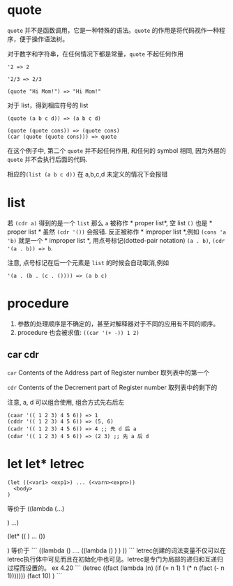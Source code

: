 # quote
`quote` 并不是函数调用，它是一种特殊的语法。`quote` 的作用是将代码视作一种程序，便于操作语法树。

对于数字和字符串，在任何情况下都是常量，`quote` 不起任何作用
```
'2 => 2
'2/3 => 2/3

(quote "Hi Mom!") => "Hi Mom!"
```

对于 list，得到相应符号的 list
```
(quote (a b c d)) => (a b c d)
```
```
(quote (quote cons)) => (quote cons)
(car (quote (quote cons))) => quote
```
在这个例子中, 第二个 `quote` 并不起任何作用, 和任何的 symbol 相同, 因为外层的 `quote` 并不会执行后面的代码.

相应的`(list (a b c d))` 在 a,b,c,d 未定义的情况下会报错


# list
若 `(cdr a)` 得到的是一个 `list` 那么 `a` 被称作 * proper list*, 空 list `()` 也是 * proper list * 虽然 `(cdr '())` 会报错. 反正被称作 * improper list *,例如 `(cons 'a 'b)` 就是一个 * improper list *, 用点号标记(dotted-pair notation) `(a . b)`, `(cdr '(a . b)) => b`. 

注意, 点号标记在后一个元素是 `list` 的时候会自动取消,例如

```
'(a . (b . (c . ()))) => (a b c)
```

# procedure
1. 参数的处理顺序是不确定的，甚至对解释器对于不同的应用有不同的顺序。
2. procedure 也会被求值: `((car '(+ -)) 1 2)`



## car cdr
`car` Contents of the Address part of Register number 取列表中的第一个

`cdr` Contents of the Decrement part of Register number 取列表中的剩下的

注意, a, d 可以组合使用, 组合方式先右后左
```
(caar '(( 1 2 3) 4 5 6)) => 1
(cddr '(( 1 2 3) 4 5 6)) => (5, 6)
(cadr '(( 1 2 3) 4 5 6)) => 4 ;; 先 d 后 a
(cdar '(( 1 2 3) 4 5 6)) => (2 3) ;; 先 a 后 d
```
  

# let let* letrec
```
(let ((<var1> <exp1>) ... (<varn><expn>))
  <body>
)
```
等价于
((lambda (<var1>...<varn>)
  <body>
) <exp1>...<exp2>)

(let* ((<var1> <exp1>) ... (<varn><expn>))
  <body>
)
等价于
```
((lambda (<var1>)
  .... 
  ((lambda (<varn>)
      <body>
    )<expn>
  )
)<exp1>)
```
letrec创建的词法变量不仅可以在letrec执行体中可见而且在初始化中也可见。letrec是专门为局部的递归和互递归过程而设置的。 ex 4.20
```
(letrec
    ((fact (lambda (n) (if (= n 1) 1 (* n (fact (- n 1)))))))
    (fact 10)
)
```
